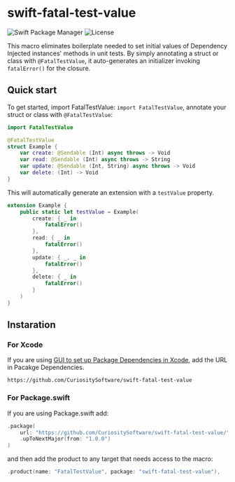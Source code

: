 # swift-fatal-test-value

![Swift Package Manager](https://img.shields.io/badge/swift%20package%20manager-compatible-brightgreen.svg)
![License](https://img.shields.io/badge/License-MIT-yellow.svg)

This macro eliminates boilerplate needed to set initial values of Dependency Injected instances' methods in unit tests.
By simply annotating a struct or class with `@FatalTestValue`, it auto-generates an initializer invoking `fatalError()` for the closure.

## Quick start

To get started, import FatalTestValue: `import FatalTestValue`, annotate your struct or class  with `@FatalTestValue`:

```swift
import FatalTestValue

@FatalTestValue
struct Example {
    var create: @Sendable (Int) async throws -> Void
    var read: @Sendable (Int) async throws -> String
    var update: @Sendable (Int, String) async throws -> Void
    var delete: (Int) -> Void
}
```

This will automatically generate an extension with a `testValue` property.


```swift
extension Example {
    public static let testValue = Example(
        create: { _ in
            fatalError()
        },
        read: { _ in
            fatalError()
        },
        update: { _, _ in
            fatalError()
        },
        delete: { _ in
            fatalError()
        }
    )
}
```

## Instaration

### For Xcode

If you are using [GUI to set up Package Dependencies in Xcode](https://developer.apple.com/documentation/xcode/adding-package-dependencies-to-your-app), add the URL in Pacakge Dependencies.

```
https://github.com/CuriositySoftware/swift-fatal-test-value
```

### For Package.swift

If you are using Package.swift add:

```swift
.package(
    url: "https://github.com/CuriositySoftware/swift-fatal-test-value/",
    .upToNextMajor(from: "1.0.0")
)
```

and then add the product to any target that needs access to the macro:

```swift
.product(name: "FatalTestValue", package: "swift-fatal-test-value"),
```


